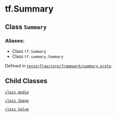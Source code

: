 <div itemscope itemtype="http://developers.google.com/ReferenceObject">
<meta itemprop="name" content="tf.Summary" />
<meta itemprop="property" content="Audio"/>
<meta itemprop="property" content="Image"/>
<meta itemprop="property" content="Value"/>
</div>

# tf.Summary

## Class `Summary`



### Aliases:

* Class `tf.Summary`
* Class `tf.summary.Summary`



Defined in [`tensorflow/core/framework/summary.proto`](https://www.tensorflow.org/code/tensorflow/core/framework/summary.proto).



## Child Classes
[`class Audio`](../tf/Summary/Audio.md)

[`class Image`](../tf/Summary/Image.md)

[`class Value`](../tf/Summary/Value.md)

